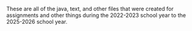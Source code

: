 These are all of the java, text, and other files that were created for assignments and other things during the 2022-2023 school year to the 2025-2026 school year.
